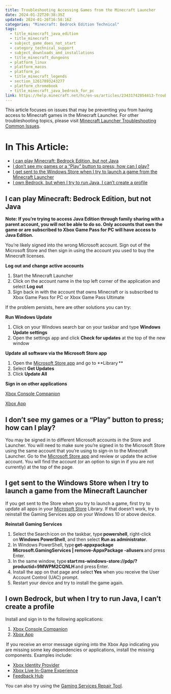 ```yaml
---
title: Troubleshooting Accessing Games from the Minecraft Launcher
date: 2024-01-22T20:38:35Z
updated: 2024-01-26T16:58:16Z
categories: "Minecraft: Bedrock Edition Technical"
tags:
  - title_minecraft_java_edition
  - title_minecraft
  - subject_game_does_not_start
  - category_technical_support
  - subject_downloads_and_installations
  - title_minecraft_dungeons
  - platform_linux
  - platform_macos
  - platform_pc
  - title_minecraft_legends
  - section_12617893243277
  - platform_chromebook
  - title_minecraft_java_bedrock_for_pc
link: https://help.minecraft.net/hc/en-us/articles/23431742854413-Troubleshooting-Accessing-Games-from-the-Minecraft-Launcher
---
```


This article focuses on issues that may be preventing you from having access to Minecraft games in the Minecraft Launcher. For other troubleshooting topics, please visit [Minecraft Launcher Troubleshooting Common Issues](./Minecraft-Launcher-Troubleshooting-Common-Issues.md).

# In This Article:

- [I can play Minecraft: Bedrock Edition, but not Java](https://minecrafthelp.zendesk.com/hc/en-us/articles/undefined#h_01HMSDKT4CHR2E9N71FAC28PS1)
- [I don’t see my games or a “Play” button to press; how can I play?](https://minecrafthelp.zendesk.com/hc/en-us/articles/undefined#h_01HMSDT99AES765JPV7VHTY334)
- [I get sent to the Windows Store when I try to launch a game from the Minecraft Launcher](https://minecrafthelp.zendesk.com/hc/en-us/articles/undefined#h_01HMSDXRB0N51XKP0ZDA2W01QM)
- [I own Bedrock, but when I try to run Java, I can’t create a profile](https://minecrafthelp.zendesk.com/hc/en-us/articles/undefined#h_01HMSE1VBGK37GYRYAZ0WT1HNV)

## I can play Minecraft: Bedrock Edition, but not Java

**Note: If you’re trying to access Java Edition through family sharing with a parent account, you will not be able to do so. Only accounts that own the game or are subscribed to Xbox Game Pass for PC will have access to Java Edition.**

You’re likely signed into the wrong Microsoft account. Sign out of the Microsoft Store and then sign in using the account you used to buy the Minecraft licenses.

**Log out and change active accounts**

1.  Start the Minecraft Launcher
2.  Click on the account name in the top left corner of the application and select **Log out**
3.  Sign back in with the account that owns Minecraft or is subscribed to Xbox Game Pass for PC or Xbox Game Pass Ultimate

If the problem persists, here are other solutions you can try:   

**Run Windows Update**

1.  Click on your Windows search bar on your taskbar and type **Windows Update settings**
2.  Open the settings app and click **Check for updates** at the top of the new window

**Update all software via the Microsoft Store app**

1.  Open the [Microsoft Store app](http://aka.ms/MSStoreHome) and go to **Library **
2.  Select **Get Updates**
3.  Click **Update All**

**Sign in on other applications**

[Xbox Console Companion](https://aka.ms/XboxConsoleCompanion)

[Xbox App](https://aka.ms/DLXboxApp)

## I don’t see my games or a “Play” button to press; how can I play?

You may be signed in to different Microsoft accounts in the Store and Launcher. You will need to make sure you’re signed in to the Microsoft Store using the same account that you’re using to sign-in to the Minecraft Launcher. Go to the [Microsoft Store app](http://aka.ms/MSStoreHome) and review or update the active account. You will find the account (or an option to sign in if you are not currently) at the top of the page.

## I get sent to the Windows Store when I try to launch a game from the Minecraft Launcher

If you get sent to the Store when you try to launch a game, first try to update all apps in your [Microsoft Store](http://aka.ms/MSStoreHome) Library. If that doesn’t work, try to reinstall the Gaming Services app on your Windows 10 or above device.  

**Reinstall Gaming Services**

1.  Select the Search icon on the taskbar, type **powershell**, right-click on **Windows PowerShell**, and then select **Run as administrator**.
2.  In Windows PowerShell, type **get-appxpackage Microsoft.GamingServices \| remove-AppxPackage -allusers** and press Enter.
3.  In the same window, type **start ms-windows-store://pdp/?productid=9MWPM2CQNLH** and press Enter.
4.  Install the app on that page and select **Yes** when you receive the User Account Control (UAC) prompt.
5.  Restart your device and try to install the game again.

## I own Bedrock, but when I try to run Java, I can’t create a profile

Install and sign in to the following applications:

1.  [Xbox Console Companion](https://aka.ms/XboxConsoleCompanion)
2.  [Xbox App](https://aka.ms/DLXboxApp)

 If you receive an error message signing into the Xbox App indicating you are missing some key dependencies or applications, install the missing components. Examples include:    

- [Xbox Identity Provider](https://aka.ms/XboxIdentityProvider)
- [Xbox Live In-Game Experience](https://aka.ms/XboxLiveInGame)
- [Feedback Hub](https://aka.ms/DLFeedbackHub)

You can also try using the [Gaming Services Repair Tool](https://support.xbox.com/en-US/help/games-apps/troubleshooting/gaming-services-repair-tool).

